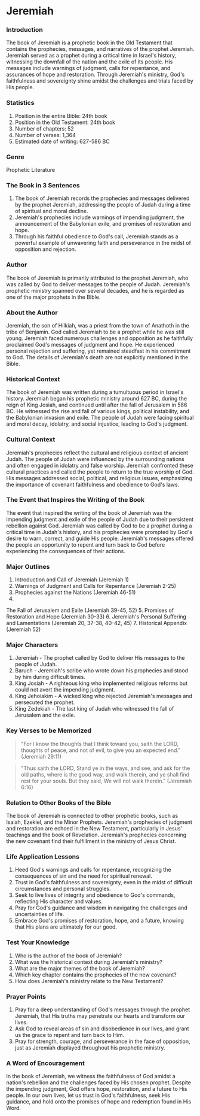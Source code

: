 # Jeremiah

### Introduction

The book of Jeremiah is a prophetic book in the Old Testament that contains the prophecies, messages, and narratives of the prophet Jeremiah. Jeremiah served as a prophet during a critical time in Israel's history, witnessing the downfall of the nation and the exile of its people. His messages include warnings of judgment, calls for repentance, and assurances of hope and restoration. Through Jeremiah's ministry, God's faithfulness and sovereignty shine amidst the challenges and trials faced by His people.

### Statistics

1. Position in the entire Bible: 24th book
2. Position in the Old Testament: 24th book
3. Number of chapters: 52
4. Number of verses: 1,364
5. Estimated date of writing: 627-586 BC

### Genre

Prophetic Literature

### The Book in 3 Sentences

1. The book of Jeremiah records the prophecies and messages delivered by the prophet Jeremiah, addressing the people of Judah during a time of spiritual and moral decline.
2. Jeremiah's prophecies include warnings of impending judgment, the announcement of the Babylonian exile, and promises of restoration and hope.
3. Through his faithful obedience to God's call, Jeremiah stands as a powerful example of unwavering faith and perseverance in the midst of opposition and rejection.

### Author

The book of Jeremiah is primarily attributed to the prophet Jeremiah, who was called by God to deliver messages to the people of Judah. Jeremiah's prophetic ministry spanned over several decades, and he is regarded as one of the major prophets in the Bible.

### About the Author

Jeremiah, the son of Hilkiah, was a priest from the town of Anathoth in the tribe of Benjamin. God called Jeremiah to be a prophet while he was still young. Jeremiah faced numerous challenges and opposition as he faithfully proclaimed God's messages of judgment and hope. He experienced personal rejection and suffering, yet remained steadfast in his commitment to God. The details of Jeremiah's death are not explicitly mentioned in the Bible.

### Historical Context

The book of Jeremiah was written during a tumultuous period in Israel's history. Jeremiah began his prophetic ministry around 627 BC, during the reign of King Josiah, and continued until after the fall of Jerusalem in 586 BC. He witnessed the rise and fall of various kings, political instability, and the Babylonian invasion and exile. The people of Judah were facing spiritual and moral decay, idolatry, and social injustice, leading to God's judgment.

### Cultural Context

Jeremiah's prophecies reflect the cultural and religious context of ancient Judah. The people of Judah were influenced by the surrounding nations and often engaged in idolatry and false worship. Jeremiah confronted these cultural practices and called the people to return to the true worship of God. His messages addressed social, political, and religious issues, emphasizing the importance of covenant faithfulness and obedience to God's laws.

### The Event that Inspires the Writing of the Book

The event that inspired the writing of the book of Jeremiah was the impending judgment and exile of the people of Judah due to their persistent rebellion against God. Jeremiah was called by God to be a prophet during a critical time in Judah's history, and his prophecies were prompted by God's desire to warn, correct, and guide His people. Jeremiah's messages offered the people an opportunity to repent and turn back to God before experiencing the consequences of their actions.

### Major Outlines

1. Introduction and Call of Jeremiah (Jeremiah 1)
2. Warnings of Judgment and Calls for Repentance (Jeremiah 2-25)
3. Prophecies against the Nations (Jeremiah 46-51)
4.

The Fall of Jerusalem and Exile (Jeremiah 39-45, 52) 5. Promises of Restoration and Hope (Jeremiah 30-33) 6. Jeremiah's Personal Suffering and Lamentations (Jeremiah 20, 37-38, 40-42, 45) 7. Historical Appendix (Jeremiah 52)

### Major Characters

1. Jeremiah - The prophet called by God to deliver His messages to the people of Judah.
2. Baruch - Jeremiah's scribe who wrote down his prophecies and stood by him during difficult times.
3. King Josiah - A righteous king who implemented religious reforms but could not avert the impending judgment.
4. King Jehoiakim - A wicked king who rejected Jeremiah's messages and persecuted the prophet.
5. King Zedekiah - The last king of Judah who witnessed the fall of Jerusalem and the exile.

### Key Verses to be Memorized

> "For I know the thoughts that I think toward you, saith the LORD, thoughts of peace, and not of evil, to give you an expected end." (Jeremiah 29:11)

> "Thus saith the LORD, Stand ye in the ways, and see, and ask for the old paths, where is the good way, and walk therein, and ye shall find rest for your souls. But they said, We will not walk therein." (Jeremiah 6:16)

### Relation to Other Books of the Bible

The book of Jeremiah is connected to other prophetic books, such as Isaiah, Ezekiel, and the Minor Prophets. Jeremiah's prophecies of judgment and restoration are echoed in the New Testament, particularly in Jesus' teachings and the book of Revelation. Jeremiah's prophecies concerning the new covenant find their fulfillment in the ministry of Jesus Christ.

### Life Application Lessons

1. Heed God's warnings and calls for repentance, recognizing the consequences of sin and the need for spiritual renewal.
2. Trust in God's faithfulness and sovereignty, even in the midst of difficult circumstances and personal struggles.
3. Seek to live lives of integrity and obedience to God's commands, reflecting His character and values.
4. Pray for God's guidance and wisdom in navigating the challenges and uncertainties of life.
5. Embrace God's promises of restoration, hope, and a future, knowing that His plans are ultimately for our good.

### Test Your Knowledge

1. Who is the author of the book of Jeremiah?
2. What was the historical context during Jeremiah's ministry?
3. What are the major themes of the book of Jeremiah?
4. Which key chapter contains the prophecies of the new covenant?
5. How does Jeremiah's ministry relate to the New Testament?

### Prayer Points

1. Pray for a deep understanding of God's messages through the prophet Jeremiah, that His truths may penetrate our hearts and transform our lives.
2. Ask God to reveal areas of sin and disobedience in our lives, and grant us the grace to repent and turn back to Him.
3. Pray for strength, courage, and perseverance in the face of opposition, just as Jeremiah displayed throughout his prophetic ministry.

### A Word of Encouragement

In the book of Jeremiah, we witness the faithfulness of God amidst a nation's rebellion and the challenges faced by His chosen prophet. Despite the impending judgment, God offers hope, restoration, and a future to His people. In our own lives, let us trust in God's faithfulness, seek His guidance, and hold onto the promises of hope and redemption found in His Word.
